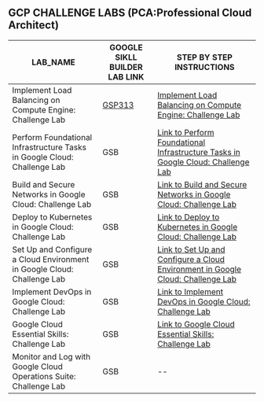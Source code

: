 ## GCP CHALLENGE LABS (PCA:Professional Cloud Architect)



|  LAB_NAME |GOOGLE SIKLL BUILDER LAB LINK | STEP BY STEP INSTRUCTIONS |
| --------------- | --------------- | --------------- |
|  Implement Load Balancing on Compute Engine: Challenge Lab  | [GSP313]([url](https://www.cloudskillsboost.google/course_templates/648/labs/469575)) | [Implement Load Balancing on Compute Engine: Challenge Lab](https://github.com/tariqsheikhsw/GoogleCloudArchitectLabs/blob/main/Solutions/GSP313.md) |
| Perform Foundational Infrastructure Tasks in Google Cloud: Challenge Lab | GSB |[Link to Perform Foundational Infrastructure Tasks in Google Cloud: Challenge Lab](xyz.md)  |
| Build and Secure Networks in Google Cloud: Challenge Lab | GSB |[Link to Build and Secure Networks in Google Cloud: Challenge Lab](xyz.md) |
| Deploy to Kubernetes in Google Cloud: Challenge Lab | GSB |[Link to Deploy to Kubernetes in Google Cloud: Challenge Lab](xyz.md) |
|Set Up and Configure a Cloud Environment in Google Cloud: Challenge Lab | GSB |[Link to Set Up and Configure a Cloud Environment in Google Cloud: Challenge Lab](xyz.md) |
|Implement DevOps in Google Cloud: Challenge Lab | GSB |[Link to Implement DevOps in Google Cloud: Challenge Lab](xyz.md) |
|Google Cloud Essential Skills: Challenge Lab | GSB |[Link to Google Cloud Essential Skills: Challenge Lab](xyz.md) |
|Monitor and Log with Google Cloud Operations Suite: Challenge Lab | GSB |--|
